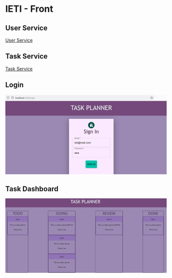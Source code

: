 # IETI - Front

## User Service

[User Service](https://github.com/laura-gar/IETI-TaskPlanner-Users)

## Task Service

[Task Service](https://github.com/laura-gar/IETI-TaskPlanner-Tasks)

## Login

![](img/01-Login.png)

## Task Dashboard

![](img/02-TaskDashboard.png)
